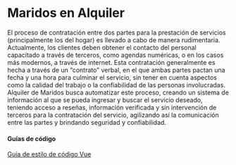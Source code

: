 <h1>Maridos en Alquiler</h1>

<p>El proceso de contratación entre dos partes para la prestación de servicios
(principalmente los del hogar) es llevado a cabo de manera rudimentaria.
Actualmente, los clientes deben obtener el contacto del personal capacitado a
través de terceros, como agendas numéricas, o en los casos más modernos, a
través de internet. Esta contratación generalmente es hecha a través de un
“contrato” verbal, en el que ambas partes pactan una fecha y una hora para
culminar el servicio, sin tener en cuenta aspectos como la calidad del trabajo o la
confiabilidad de las personas involucradas.
Alquiler de Maridos busca automatizar este proceso, creando un sistema de
información al que se pueda ingresar y buscar el servicio deseado, teniendo
acceso a reseñas, información verificada y sin intervención de terceros para la
contratación del servicio, agilizando así la comunicación entre las partes y
brindando seguridad y confiabilidad.</p>

<h4>Guías de código</h4>

<p><a href="https://v2.vuejs.org/v2/style-guide/?redirect=true">Guía de estilo de código Vue<a></p>